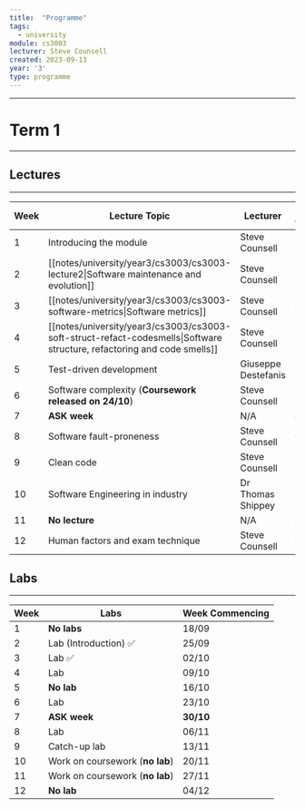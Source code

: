 ```yaml
---
title:  "Programme"
tags:
  - university
module: cs3003
lecturer: Steve Counsell
created: 2023-09-13
year: '3'
type: programme
---
```

---
# Term 1
---
## Lectures
---

| Week | Lecture Topic                                                                                                           | Lecturer            | Week Commencing |
| ---- | ----------------------------------------------------------------------------------------------------------------------- | ------------------- | --------------- |
| 1    | Introducing the module                                                                                                  | Steve Counsell      | 18/09           |
| 2    | [[notes/university/year3/cs3003/cs3003-lecture2\|Software maintenance and evolution]]                                   | Steve Counsell      | 26/09           |
| 3    | [[notes/university/year3/cs3003/cs3003-software-metrics\|Software metrics]]                                             | Steve Counsell      | 02/10           |
| 4    | [[notes/university/year3/cs3003/cs3003-soft-struct-refact-codesmells\|Software structure, refactoring and code smells]] | Steve Counsell      | 09/10           |
| 5    | Test-driven development                                                                                                 | Giuseppe Destefanis | 16/10           |
| 6    | Software complexity (**Coursework released on 24/10**)                                                                  | Steve Counsell      | 23/10           |
| 7    | **ASK week**                                                                                                            | N/A                 | **30/10**       |
| 8    | Software fault-proneness                                                                                                | Steve Counsell      | 06/11           |
| 9    | Clean code                                                                                                              | Steve Counsell      | 13/11           |
| 10   | Software Engineering in industry                                                                                        | Dr Thomas Shippey   | 20/11           |
| 11   | **No lecture**                                                                                                          | N/A                 | **27/11**       |
| 12   | Human factors and exam technique                                                                                        | Steve Counsell      | 04/12           |

## Labs
---

| Week | Labs                            | Week Commencing |
| ---- | ------------------------------- | --------------- |
| 1    | **No labs**                     | 18/09           |
| 2    | Lab (Introduction) ✅              | 25/09           |
| 3    | Lab ✅                                          | 02/10           |
| 4    | Lab                             | 09/10           |
| 5    | **No lab**                      | 16/10           |
| 6    | Lab                             | 23/10           |
| 7    | **ASK week**                    | **30/10**       |
| 8    | Lab                             | 06/11           |
| 9    | Catch-up lab                    | 13/11           |
| 10   | Work on coursework (**no lab**) | 20/11           |
| 11   | Work on coursework (**no lab**) | 27/11           |
| 12   | **No lab**                      | 04/12           |